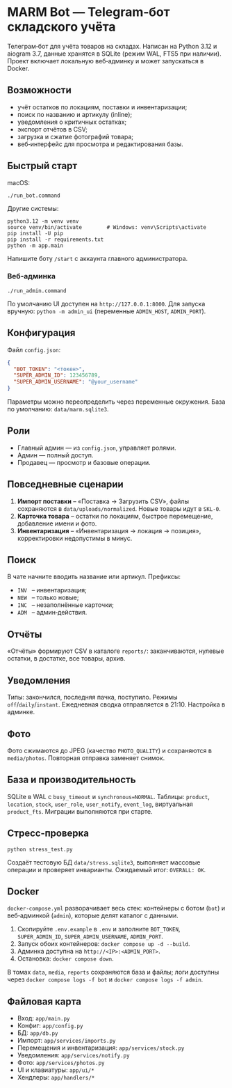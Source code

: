 # MARM Bot — Telegram‑бот складского учёта

Телеграм‑бот для учёта товаров на складах. Написан на Python 3.12 и aiogram 3.7, данные хранятся в SQLite (режим WAL, FTS5 при наличии). Проект включает локальную веб‑админку и может запускаться в Docker.

## Возможности
- учёт остатков по локациям, поставки и инвентаризации;
- поиск по названию и артикулу (inline);
- уведомления о критичных остатках;
- экспорт отчётов в CSV;
- загрузка и сжатие фотографий товара;
- веб‑интерфейс для просмотра и редактирования базы.

## Быстрый старт
macOS:
```
./run_bot.command
```
Другие системы:
```
python3.12 -m venv venv
source venv/bin/activate        # Windows: venv\Scripts\activate
pip install -U pip
pip install -r requirements.txt
python -m app.main
```
Напишите боту `/start` с аккаунта главного администратора.

### Веб‑админка
```
./run_admin.command
```
По умолчанию UI доступен на `http://127.0.0.1:8000`. Для запуска вручную: `python -m admin_ui` (переменные `ADMIN_HOST`, `ADMIN_PORT`).

## Конфигурация
Файл `config.json`:
```json
{
  "BOT_TOKEN": "<токен>",
  "SUPER_ADMIN_ID": 123456789,
  "SUPER_ADMIN_USERNAME": "@your_username"
}
```
Параметры можно переопределить через переменные окружения. База по умолчанию: `data/marm.sqlite3`.

## Роли
- Главный админ — из `config.json`, управляет ролями.
- Админ — полный доступ.
- Продавец — просмотр и базовые операции.

## Повседневные сценарии
1. **Импорт поставки** – «Поставка → Загрузить CSV», файлы сохраняются в `data/uploads/normalized`. Новые товары идут в `SKL‑0`.
2. **Карточка товара** – остатки по локациям, быстрое перемещение, добавление имени и фото.
3. **Инвентаризация** – «Инвентаризация → локация → позиция», корректировки недопустимы в минус.

## Поиск
В чате начните вводить название или артикул. Префиксы:
- `INV ` – инвентаризация;
- `NEW ` – только новые;
- `INC ` – незаполнённые карточки;
- `ADM ` – админ‑действия.

## Отчёты
«Отчёты» формируют CSV в каталоге `reports/`: заканчиваются, нулевые остатки, в достатке, все товары, архив.

## Уведомления
Типы: закончился, последняя пачка, поступило. Режимы `off`/`daily`/`instant`. Ежедневная сводка отправляется в 21:10. Настройка в админке.

## Фото
Фото сжимаются до JPEG (качество `PHOTO_QUALITY`) и сохраняются в `media/photos`. Повторная отправка заменяет снимок.

## База и производительность
SQLite в WAL с `busy_timeout` и `synchronous=NORMAL`. Таблицы: `product`, `location`, `stock`, `user_role`, `user_notify`, `event_log`, виртуальная `product_fts`. Миграции выполняются при старте.

## Стресс‑проверка
```
python stress_test.py
```
Создаёт тестовую БД `data/stress.sqlite3`, выполняет массовые операции и проверяет инварианты. Ожидаемый итог: `OVERALL: OK`.

## Docker
`docker-compose.yml` разворачивает весь стек: контейнеры с ботом (`bot`) и веб‑админкой (`admin`), которые делят каталог с данными.

1. Скопируйте `.env.example` в `.env` и заполните `BOT_TOKEN`, `SUPER_ADMIN_ID`, `SUPER_ADMIN_USERNAME`, `ADMIN_PORT`.
2. Запуск обоих контейнеров: `docker compose up -d --build`.
3. Админка доступна на `http://<IP>:<ADMIN_PORT>`.
4. Остановка: `docker compose down`.

В томах `data`, `media`, `reports` сохраняются база и файлы; логи доступны через `docker compose logs -f bot` и `docker compose logs -f admin`.

## Файловая карта
- Вход: `app/main.py`
- Конфиг: `app/config.py`
- БД: `app/db.py`
- Импорт: `app/services/imports.py`
- Перемещения и инвентаризация: `app/services/stock.py`
- Уведомления: `app/services/notify.py`
- Фото: `app/services/photos.py`
- UI и клавиатуры: `app/ui/*`
- Хендлеры: `app/handlers/*`
